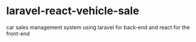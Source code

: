 # laravel-react-vehicle-sale
car sales management system using laravel for back-end and react for the front-end
